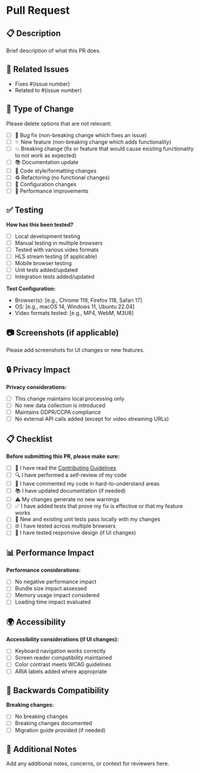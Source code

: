 # Pull Request

## 📋 Description

Brief description of what this PR does.

## 🔗 Related Issues

- Fixes #(issue number)
- Related to #(issue number)

## 🧪 Type of Change

Please delete options that are not relevant:

- [ ] 🐛 Bug fix (non-breaking change which fixes an issue)
- [ ] ✨ New feature (non-breaking change which adds functionality)
- [ ] 💥 Breaking change (fix or feature that would cause existing functionality to not work as expected)
- [ ] 📚 Documentation update
- [ ] 🎨 Code style/formatting changes
- [ ] ♻️ Refactoring (no functional changes)
- [ ] 🔧 Configuration changes
- [ ] 🚀 Performance improvements

## ✅ Testing

**How has this been tested?**

- [ ] Local development testing
- [ ] Manual testing in multiple browsers
- [ ] Tested with various video formats
- [ ] HLS stream testing (if applicable)
- [ ] Mobile browser testing
- [ ] Unit tests added/updated
- [ ] Integration tests added/updated

**Test Configuration:**
- Browser(s): [e.g., Chrome 119, Firefox 118, Safari 17]
- OS: [e.g., macOS 14, Windows 11, Ubuntu 22.04]
- Video formats tested: [e.g., MP4, WebM, M3U8]

## 📷 Screenshots (if applicable)

Please add screenshots for UI changes or new features.

## 🔒 Privacy Impact

**Privacy considerations:**

- [ ] This change maintains local processing only
- [ ] No new data collection is introduced
- [ ] Maintains GDPR/CCPA compliance
- [ ] No external API calls added (except for video streaming URLs)

## 📋 Checklist

**Before submitting this PR, please make sure:**

- [ ] 📖 I have read the [Contributing Guidelines](../CONTRIBUTING.md)
- [ ] 🔍 I have performed a self-review of my code
- [ ] 💬 I have commented my code in hard-to-understand areas
- [ ] 📚 I have updated documentation (if needed)
- [ ] ⚠️ My changes generate no new warnings
- [ ] ✅ I have added tests that prove my fix is effective or that my feature works
- [ ] 🔧 New and existing unit tests pass locally with my changes
- [ ] 🌐 I have tested across multiple browsers
- [ ] 📱 I have tested responsive design (if UI changes)

## 📊 Performance Impact

**Performance considerations:**

- [ ] No negative performance impact
- [ ] Bundle size impact assessed
- [ ] Memory usage impact considered
- [ ] Loading time impact evaluated

## 🌍 Accessibility

**Accessibility considerations (if UI changes):**

- [ ] Keyboard navigation works correctly
- [ ] Screen reader compatibility maintained
- [ ] Color contrast meets WCAG guidelines
- [ ] ARIA labels added where appropriate

## 🔄 Backwards Compatibility

**Breaking changes:**

- [ ] No breaking changes
- [ ] Breaking changes documented
- [ ] Migration guide provided (if needed)

## 📝 Additional Notes

Add any additional notes, concerns, or context for reviewers here.
